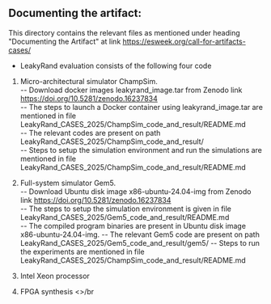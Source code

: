 ## Documenting the artifact:

This directory contains the relevant files as mentioned under heading "Documenting the Artifact" at link https://esweek.org/call-for-artifacts-cases/ </br>
- LeakyRand evaluation consists of the following four code </br>
1. Micro-architectural simulator ChampSim. </br>
-- Download docker images leakyrand_image.tar from Zenodo link https://doi.org/10.5281/zenodo.16237834 </br>
-- The steps to launch a Docker container using leakyrand_image.tar are mentioned in file LeakyRand_CASES_2025/ChampSim_code_and_result/README.md </br>
-- The relevant codes are present on path LeakyRand_CASES_2025/ChampSim_code_and_result/ </br>
-- Steps to setup the simulation environment and run the simulations are mentioned in file LeakyRand_CASES_2025/ChampSim_code_and_result/README.md </br>

2. Full-system simulator Gem5. </br>
-- Download Ubuntu disk image x86-ubuntu-24.04-img from Zenodo link https://doi.org/10.5281/zenodo.16237834 </br>
-- The steps to setup the simulation environment is given in file LeakyRand_CASES_2025/Gem5_code_and_result/README.md </br>
-- The compiled program binaries are present in Ubuntu disk image x86-ubuntu-24.04-img.
-- The relevant Gem5 code are present on path LeakyRand_CASES_2025/Gem5_code_and_result/gem5/
-- Steps to run the experiments are mentioned in file LeakyRand_CASES_2025/ChampSim_code_and_result/README.md </br>
3. Intel Xeon processor </br>
4. FPGA synthesis <>/br
